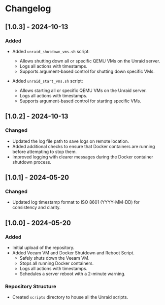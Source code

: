 # Changelog

## [1.0.3] - 2024-10-13

### Added
- Added `unraid_shutdown_vms.sh` script:
  - Allows shutting down all or specific QEMU VMs on the Unraid server.
  - Logs all actions with timestamps.
  - Supports argument-based control for shutting down specific VMs.
  
- Added `unraid_start_vms.sh` script:
  - Allows starting all or specific QEMU VMs on the Unraid server.
  - Logs all actions with timestamps.
  - Supports argument-based control for starting specific VMs.

## [1.0.2] - 2024-10-13

### Changed
- Updated the log file path to save logs on remote location.
- Added additional checks to ensure that Docker containers are running before attempting to stop them.
- Improved logging with clearer messages during the Docker container shutdown process.

## [1.0.1] - 2024-05-20

### Changed
- Updated log timestamp format to ISO 8601 (YYYY-MM-DD) for consistency and clarity.

## [1.0.0] - 2024-05-20

### Added
- Initial upload of the repository.
- Added Veeam VM and Docker Shutdown and Reboot Script.
  - Safely shuts down the Veeam VM.
  - Stops all running Docker containers.
  - Logs all actions with timestamps.
  - Schedules a server reboot with a 2-minute warning.

### Repository Structure
- Created `scripts` directory to house all the Unraid scripts.
